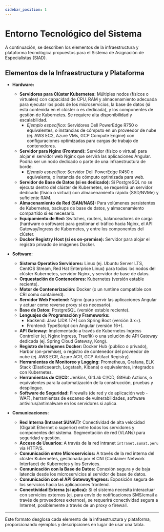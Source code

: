 ```yaml
---
sidebar_position: 1
---
```


# Entorno Tecnológico del Sistema

A continuación, se describen los elementos de la infraestructura y plataforma tecnológica propuestos para el Sistema de Asignación de Especialistas (SIAD).

## Elementos de la Infraestructura y Plataforma

* **Hardware:**
    * **Servidores para Clúster Kubernetes:** Múltiples nodos (físicos o virtuales) con capacidad de CPU, RAM y almacenamiento adecuada para ejecutar los pods de los microservicios, la base de datos (si está contenida en el clúster o es dedicada), y los componentes de gestión de Kubernetes. Se requiere alta disponibilidad y escalabilidad.
        * *Ejemplo específico:* Servidores Dell PowerEdge R750 o equivalentes, o instancias de cómputo en un proveedor de nube (ej. AWS EC2, Azure VMs, GCP Compute Engine) con configuraciones optimizadas para cargas de trabajo de contenedores.
    * **Servidor para Nginx (Frontend):** Servidor (físico o virtual) para alojar el servidor web Nginx que servirá las aplicaciones Angular. Podría ser un nodo dedicado o parte de una infraestructura de borde.
        * *Ejemplo específico:* Servidor Dell PowerEdge R450 o equivalente, o instancia de cómputo optimizada para web.
    * **Servidor de Base de Datos (si es dedicado):** Si PostgreSQL no se ejecuta dentro del clúster de Kubernetes, se requerirá un servidor dedicado (físico o virtual) con almacenamiento rápido (SSD/NVMe) y suficiente RAM.
    * **Almacenamiento de Red (SAN/NAS):** Para volúmenes persistentes de Kubernetes, backups de base de datos, y almacenamiento compartido si es necesario.
    * **Equipamiento de Red:** Switches, routers, balanceadores de carga (hardware o software) para gestionar el tráfico hacia Nginx, el API Gateway/Ingress de Kubernetes, y entre los componentes del clúster.
    * **Docker Registry Host (si es on-premise):** Servidor para alojar el registro privado de imágenes Docker.

* **Software:**
    * **Sistema Operativo Servidores:** Linux (ej. Ubuntu Server LTS, CentOS Stream, Red Hat Enterprise Linux) para todos los nodos del clúster Kubernetes, servidor Nginx, y servidor de base de datos.
    * **Orquestación de Contenedores:** Kubernetes (versión estable reciente).
    * **Motor de Contenerización:** Docker (o un runtime compatible con CRI como containerd).
    * **Servidor Web Frontend:** Nginx (para servir las aplicaciones Angular y actuar como reverse proxy si es necesario).
    * **Base de Datos:** PostgreSQL (versión estable reciente).
    * **Lenguajes de Programación y Frameworks:**
        * Backend: Java (JDK 17+) con Spring Boot (versión 3.x+).
        * Frontend: TypeScript con Angular (versión 16+).
    * **API Gateway:** Implementado a través de Kubernetes Ingress Controller (ej. Nginx Ingress, Traefik) o una solución de API Gateway dedicada (ej. Spring Cloud Gateway, Kong).
    * **Registro de Imágenes Docker:** Docker Hub (público o privado), Harbor (on-premise), o registro de contenedor del proveedor de nube (ej. AWS ECR, Azure ACR, GCP Artifact Registry).
    * **Herramientas de Monitoreo y Logging:** Prometheus, Grafana, ELK Stack (Elasticsearch, Logstash, Kibana) o equivalentes, integrados con Kubernetes.
    * **Herramientas de CI/CD:** Jenkins, GitLab CI/CD, GitHub Actions, o equivalentes para la automatización de la construcción, pruebas y despliegue.
    * **Software de Seguridad:** Firewalls (de red y de aplicación web - WAF), herramientas de escaneo de vulnerabilidades, software antivirus/antimalware en los servidores si aplica.

* **Comunicaciones:**
    * **Red Interna (Intranet SUNAT):** Conectividad de alta velocidad (Gigabit Ethernet o superior) entre todos los servidores y componentes del sistema. Segmentación de red (VLANs) para seguridad y gestión.
    * **Acceso de Usuarios:** A través de la red intranet `intranet.sunat.peru` vía HTTP/S.
    * **Comunicación entre Microservicios:** A través de la red interna del clúster Kubernetes, gestionada por el CNI (Container Network Interface) de Kubernetes y los Services.
    * **Comunicación con la Base de Datos:** Conexión segura y de baja latencia desde los microservicios al servidor de base de datos.
    * **Comunicación con el API Gateway/Ingress:** Exposición segura de los servicios hacia las aplicaciones frontend.
    * **Conectividad Externa (si aplica):** Si el sistema necesita interactuar con servicios externos (ej. para envío de notificaciones SMS/email a través de proveedores externos), se requerirá conectividad segura a Internet, posiblemente a través de un proxy o firewall.

---
Este formato desglosa cada elemento de la infraestructura y plataforma, proporcionando ejemplos y descripciones en lugar de usar una tabla.
